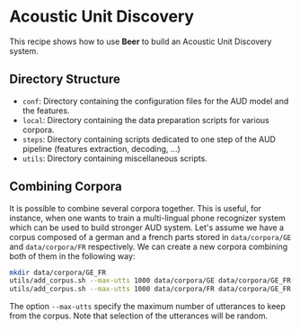 Acoustic Unit Discovery
=======================

This recipe shows how to use **Beer** to build an Acoustic Unit Discovery
system.


Directory Structure
-------------------

* `conf`:  Directory containing the configuration files for the AUD
model and the features.
* `local`: Directory containing the data preparation scripts for various
corpora.
* `steps`: Directory containing scripts dedicated to one step of the
AUD pipeline (features extraction, decoding, ...)
* `utils`: Directory containing miscellaneous scripts.


Combining Corpora
-----------------

It is possible to combine several corpora together. This is useful, for
instance, when one wants to train a multi-lingual phone recognizer
system which can be used to build stronger AUD system. Let's assume
we have a corpus composed of a german and a french parts stored in
`data/corpora/GE` and `data/corpora/FR` respectively. We can create
a new corpora combining both of them in the following way:

```bash
mkdir data/corpora/GE_FR
utils/add_corpus.sh --max-utts 1000 data/corpora/GE data/corpora/GE_FR
utils/add_corpus.sh --max-utts 1000 data/corpora/FR data/corpora/GE_FR
```

The option `--max-utts` specify the maximum number of utterances to
keep from the corpus. Note that selection of the utterances will be
random.

